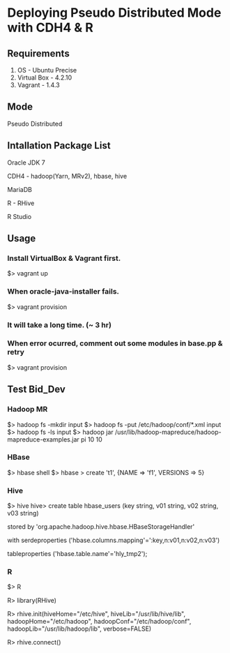 # Deploying Pseudo Distributed Mode with CDH4 & R

## Requirements
  1. OS - Ubuntu Precise
  2. Virtual Box - 4.2.10
  3. Vagrant - 1.4.3

## Mode
  Pseudo Distributed

## Intallation Package List

  Oracle JDK 7

  CDH4 - hadoop(Yarn, MRv2),  hbase, hive

  MariaDB

  R - RHive

  R Studio

## Usage
### Install VirtualBox & Vagrant first.
$> vagrant up
### When oracle-java-installer fails.
$> vagrant provision
### It will take a long time. (~ 3 hr)
### When error ocurred, comment out some modules in base.pp & retry
$> vagrant provision

## Test Bid_Dev
### Hadoop MR
$> hadoop fs -mkdir input
$> hadoop fs -put /etc/hadoop/conf/*.xml input
$> hadoop fs -ls input
$> hadoop jar /usr/lib/hadoop-mapreduce/hadoop-mapreduce-examples.jar pi 10 10

### HBase
$> hbase shell
$> hbase > create 't1', {NAME => 'f1', VERSIONS => 5}

### Hive
$> hive
hive> create table hbase_users (key string, v01 string, v02 string, v03 string)

stored by 'org.apache.hadoop.hive.hbase.HBaseStorageHandler'

with serdeproperties ('hbase.columns.mapping'=':key,n:v01,n:v02,n:v03')

tableproperties ('hbase.table.name'='hly_tmp2');

### R
$> R

R> library(RHive)

R> rhive.init(hiveHome="/etc/hive", hiveLib="/usr/lib/hive/lib", hadoopHome="/etc/hadoop", hadoopConf="/etc/hadoop/conf",
       hadoopLib="/usr/lib/hadoop/lib", verbose=FALSE)

R> rhive.connect()


